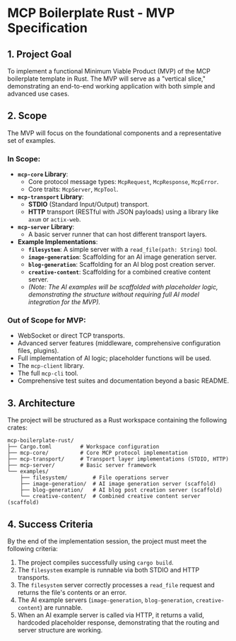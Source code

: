 # MCP Boilerplate Rust - MVP Specification

## 1. Project Goal

To implement a functional Minimum Viable Product (MVP) of the MCP boilerplate template in Rust. The MVP will serve as a "vertical slice," demonstrating an end-to-end working application with both simple and advanced use cases.

## 2. Scope

The MVP will focus on the foundational components and a representative set of examples.

### In Scope:

-   **`mcp-core` Library**:
    -   Core protocol message types: `McpRequest`, `McpResponse`, `McpError`.
    -   Core traits: `McpServer`, `McpTool`.
-   **`mcp-transport` Library**:
    -   **STDIO** (Standard Input/Output) transport.
    -   **HTTP** transport (RESTful with JSON payloads) using a library like `axum` or `actix-web`.
-   **`mcp-server` Library**:
    -   A basic server runner that can host different transport layers.
-   **Example Implementations**:
    -   **`filesystem`**: A simple server with a `read_file(path: String)` tool.
    -   **`image-generation`**: Scaffolding for an AI image generation server.
    -   **`blog-generation`**: Scaffolding for an AI blog post creation server.
    -   **`creative-content`**: Scaffolding for a combined creative content server.
    -   *(Note: The AI examples will be scaffolded with placeholder logic, demonstrating the structure without requiring full AI model integration for the MVP).*

### Out of Scope for MVP:

-   WebSocket or direct TCP transports.
-   Advanced server features (middleware, comprehensive configuration files, plugins).
-   Full implementation of AI logic; placeholder functions will be used.
-   The `mcp-client` library.
-   The full `mcp-cli` tool.
-   Comprehensive test suites and documentation beyond a basic README.

## 3. Architecture

The project will be structured as a Rust workspace containing the following crates:

```
mcp-boilerplate-rust/
├── Cargo.toml         # Workspace configuration
├── mcp-core/          # Core MCP protocol implementation
├── mcp-transport/     # Transport layer implementations (STDIO, HTTP)
├── mcp-server/        # Basic server framework
└── examples/
    ├── filesystem/        # File operations server
    ├── image-generation/  # AI image generation server (scaffold)
    ├── blog-generation/   # AI blog post creation server (scaffold)
    └── creative-content/  # Combined creative content server (scaffold)
```

## 4. Success Criteria

By the end of the implementation session, the project must meet the following criteria:

1.  The project compiles successfully using `cargo build`.
2.  The `filesystem` example is runnable via both STDIO and HTTP transports.
3.  The `filesystem` server correctly processes a `read_file` request and returns the file's contents or an error.
4.  The AI example servers (`image-generation`, `blog-generation`, `creative-content`) are runnable.
5.  When an AI example server is called via HTTP, it returns a valid, hardcoded placeholder response, demonstrating that the routing and server structure are working.